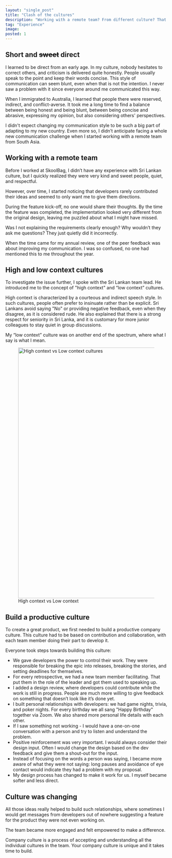 ```yaml
---
layout: "single_post"
title: "Clash of the cultures"
description: "Working with a remote team? From different culture? That have different values and ways of working? Not just different, but opposite? Yes, I made it work."
tag: "Experience"
image: 
posted: 1
---
```


<h2>Short and <s>sweet</s> direct </h2>
<p>
I learned to be direct from an early age. In my culture, nobody hesitates to correct others, and criticism is delivered quite honestly. People usually speak to the point and keep their words concise. This style of communication can seem blunt, even when that is not the intention. I never saw a problem with it since everyone around me communicated this way.
 </p>

<p>When I immigrated to Australia, I learned that people there were reserved, indirect, and conflict-averse. It took me a long time to find a balance between being honest and being blunt, between being concise and abrasive, expressing my opinion, but also considering others' perspectives.
 </p>

 <p>I didn't expect changing my communication style to be such a big part of adapting to my new country. Even more so, I didn’t anticipate facing a whole new communication challenge when I started working with a remote team from South Asia.</p>

<h2>Working with a remote team</h2>
<p>
Before I worked at SkoolBag, I didn’t have any experience with Sri Lankan culture, but I quickly realized they were very kind and sweet people, quiet, and respectful.
</p>
<p>
However, over time, I started noticing that developers rarely contributed their ideas and seemed to only want me to give them directions.
</p>

<p>During the feature kick-off, no one would share their thoughts. By the time the feature was completed, the implementation looked very different from the original design, leaving me puzzled about what I might have missed. </p>

<div class="callout thought">Was I not explaining the requirements clearly enough? Why wouldn’t they ask me questions? They just quietly did it incorrectly.</div>

<p> When the time came for my annual review, one of the peer feedback was about improving my communication. I was so confused, no one had mentioned this to me throughout the year.</p>

<h2>High and low context cultures </h2>

<p>
To investigate the issue further, I spoke with the Sri Lankan team lead. He introduced me to the concept of "high context" and “low context” cultures. 
</p>

<p>High context is characterized by a courteous and indirect speech style. In such cultures, people often prefer to insinuate rather than be explicit. Sri Lankans avoid saying "No" or providing negative feedback, even when they disagree, as it is considered rude. He also explained that there is a strong respect for seniority in Sri Lanka, and it is customary for more junior colleagues to stay quiet in group discussions. </p>

<p>My “low context” culture was on another end of the spectrum, where what I say is what I mean.
 </p>

<figure>
<img src="{{site.baseurl}}/assets/uploads/Multi-cultural/context.webp" width= "780px" alt="High context vs Low context cultures">
  <figcaption>High context vs Low context</figcaption>
</figure>

 <h2> Build a productive culture</h2>

 <p>To create a great product, we first needed to build a productive company culture. This culture had to be based on contribution and collaboration, with each team member doing their part to develop it. </p>

 <p>Everyone took steps towards building this culture:
 </p>

 <ul>
 <li> We gave developers the power to control their work. They were responsible for breaking the epic into releases, breaking the stories, and setting deadlines for themselves.</li>
 <li>For every retrospective, we had a new team member facilitating. That put them in the role of the leader and got them used to speaking up. </li>
 <li>I added a design review, where developers could contribute while the work is still in progress. People are much more willing to give feedback on something that doesn’t look like it’s done yet.  </li>
 <li> I built personal relationships with developers: we had game nights, trivia, and poker nights. For every birthday we all sang "Happy Birthday" together via Zoom. We also shared more personal life details with each other.</li>
<li> If I saw something not working - I would have a one-on-one conversation with a person and try to listen and understand the problem. </li>
<li>Positive reinforcement was very important. I would always consider their design input. Often I would change the design based on the dev feedback and give them a shout-out for the input. </li>
 <li>Instead of focusing on the words a person was saying, I became more aware of what they were not saying: long pauses and avoidance of eye contact would indicate they had a problem with my proposal. </li>
<li> My design process has changed to make it work for us. I myself became softer and less direct.</li>
</ul>
 <h2> Culture was changing</h2>

  <p>All those ideas really helped to build such relationships, where sometimes I would get messages from developers out of nowhere suggesting a feature for the product they were not even working on.  </p>
  <div class="callout idea">The team became more engaged and felt empowered to make a difference.</div>
 <p>Company culture is a process of accepting and understanding all the individual cultures in the team. Your company culture is unique and it takes time to build. </p>
